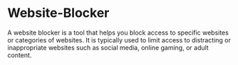 # Website-Blocker
A website blocker is a tool that helps you block access to specific websites or categories of websites. It is typically used to limit access to distracting or inappropriate websites such as social media, online gaming, or adult content.
